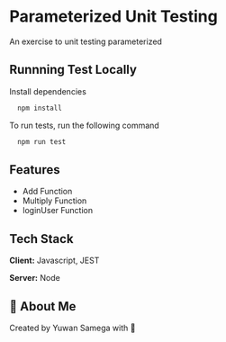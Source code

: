 
# Parameterized Unit Testing


An exercise to unit testing parameterized


## Runnning Test Locally

Install dependencies

```bash
  npm install
```

To run tests, run the following command

```bash
  npm run test
```


## Features

- Add Function
- Multiply Function
- loginUser Function


## Tech Stack

**Client:** Javascript, JEST

**Server:** Node


## 🚀 About Me
Created by Yuwan Samega with 💜

